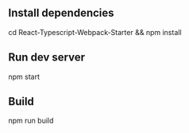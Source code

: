 ## Install dependencies

cd React-Typescript-Webpack-Starter &&
npm install

## Run dev server

npm start

## Build

npm run build
